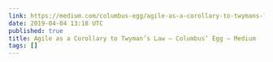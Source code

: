 ```yaml
---
link: https://medium.com/columbus-egg/agile-as-a-corollary-to-twymans-law-3ec547192ab2
date: 2019-04-04 13:18 UTC
published: true
title: Agile as a Corollary to Twyman’s Law – Columbus’ Egg – Medium
tags: []
---
```



